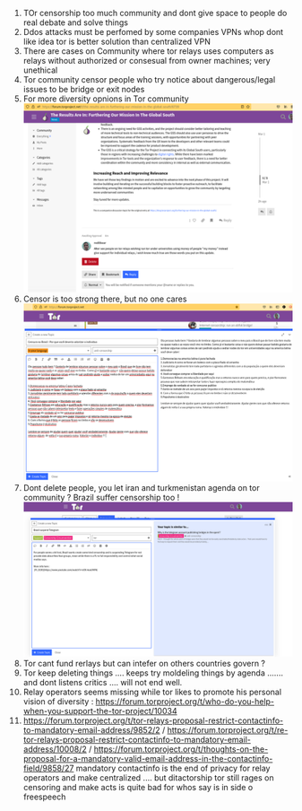 
1. TOr censorship too much community and dont give space to people do real debate and solve things
2. Ddos attacks must be perfomed by some companies VPNs whop dont like idea tor is better solution than centralized VPN 
3. There are cases on Community where tor relays uses computers as relays without authorized or consesual from owner machines; very unethical 
4. Tor community censor people who try notice about dangerous/legal issues to be bridge or exit nodes
5. For more diversity opnions in Tor community ![plot](https://github.com/red0bear/LESSCENSORSHIP/blob/main/IMAGES/ACCEPT_DIVERSITY_01.png)
6. Censor is too strong there, but no one cares ![plot](https://github.com/red0bear/LESSCENSORSHIP/blob/main/IMAGES/IGNORED_AGAIN_CENSOR_IS_TOO_STRONG_THERE.png)
7. Dont delete people, you let iran and turkmenistan agenda on tor community ? Brazil suffer censorship too ! ![plot](https://github.com/red0bear/LESSCENSORSHIP/blob/main/IMAGES/CENSORED_ON_FREESPEECH_AGAIN.png)
8. Tor cant fund rerlays but can intefer on others countries govern ?
9. Tor keep deleting things .... keeps try moldeling things by agenda ....... and dont listens critics .... will not end well.
10. Relay operators seems missing while tor likes to promote his personal vision of diversity : https://forum.torproject.org/t/who-do-you-help-when-you-support-the-tor-project/10034
11. https://forum.torproject.org/t/tor-relays-proposal-restrict-contactinfo-to-mandatory-email-address/9852/2  / https://forum.torproject.org/t/re-tor-relays-proposal-restrict-contactinfo-to-mandatory-email-address/10008/2  / https://forum.torproject.org/t/thoughts-on-the-proposal-for-a-mandatory-valid-email-address-in-the-contactinfo-field/9858/27  mandatory contactinfo is the end of privacy for relay operators and make centralized .... but ditactorship tor still rages on censoring and make acts is quite bad for whos say is in side o freespeech
